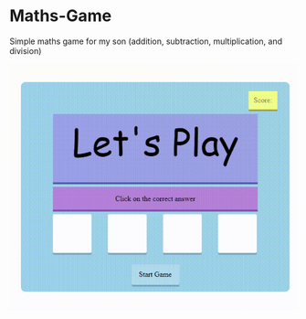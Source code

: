 # Maths-Game
Simple maths game for my son (addition, subtraction, multiplication, and division)

![app demo](./demo.gif)
